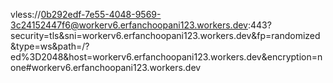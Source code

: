 vless://0b292edf-7e55-4048-9569-3c24152447f6@workerv6.erfanchoopani123.workers.dev:443?security=tls&sni=workerv6.erfanchoopani123.workers.dev&fp=randomized&type=ws&path=/?ed%3D2048&host=workerv6.erfanchoopani123.workers.dev&encryption=none#workerv6.erfanchoopani123.workers.dev
